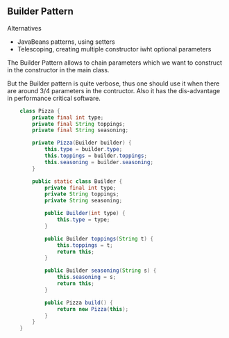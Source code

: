 ## Builder Pattern

Alternatives
- JavaBeans patterns, using setters
- Telescoping, creating multiple constructor iwht optional parameters

The Builder Pattern allows to chain parameters which we want to construct in the constructor in the 
main class.

But the Builder pattern is quite verbose, thus one should use it when there are around 3/4 parameters in the contructor.
Also it has the dis-advantage in performance critical software.

```java
    class Pizza {
        private final int type;
        private final String toppings;
        private final String seasoning;

        private Pizza(Builder builder) {
            this.type = builder.type;
            this.toppings = builder.toppings;
            this.seasoning = builder.seasoning;
        }

        public static class Builder {
            private final int type;
            private String toppings;
            private String seasoning;

            public Builder(int type) {
                this.type = type;
            }

            public Builder toppings(String t) {
                this.toppings = t;
                return this;
            }

            public Builder seasoning(String s) {
                this.seasoning = s;
                return this;
            }

            public Pizza build() {
                return new Pizza(this);
            }
        }
    }
```